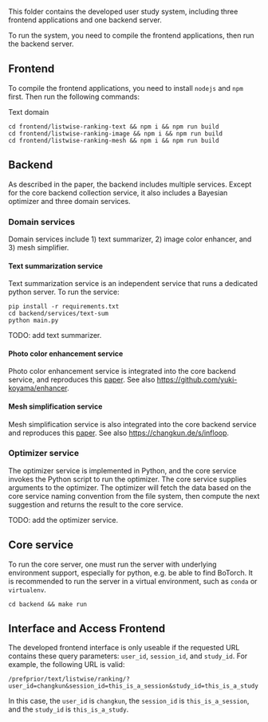 This folder contains the developed user study system, including three
frontend applications and one backend server.

To run the system, you need to compile the frontend applications, then
run the backend server.

## Frontend

To compile the frontend applications, you need to install `nodejs` and
`npm` first. Then run the following commands:

Text domain

```
cd frontend/listwise-ranking-text && npm i && npm run build
cd frontend/listwise-ranking-image && npm i && npm run build
cd frontend/listwise-ranking-mesh && npm i && npm run build
```

## Backend

As described in the paper, the backend includes multiple services. Except for the core backend collection service, it also includes a Bayesian optimizer and three domain services.

### Domain services
Domain services include 1) text summarizer, 2) image color enhancer, and 3) mesh simplifier.

#### Text summarization service

Text summarization service is an independent service that runs a dedicated
python server. To run the service:

```
pip install -r requirements.txt
cd backend/services/text-sum
python main.py
```

TODO: add text summarizer.

#### Photo color enhancement service

Photo color enhancement service is integrated into the core backend service, and reproduces this [paper](https://koyama.xyz/project/SelPh/index.html). See also https://github.com/yuki-koyama/enhancer.

#### Mesh simplification service

Mesh simplification service is also integrated into the core backend service and reproduces this [paper](https://doi.org/10.1145/3543758.3543761). See also https://changkun.de/s/infloop.

### Optimizer service

The optimizer service is implemented in Python, and the core service invokes the Python script to run the optimizer.
The core service supplies arguments to the optimizer.
The optimizer will fetch the data based on the core service
naming convention from the file system, then compute the next suggestion and returns the result to the core service.

TODO: add the optimizer service.

## Core service

To run the core server, one must run the server with underlying environment support, especially for python, e.g. be able to find BoTorch. It is recommended to run the server in a virtual environment, such as `conda` or `virtualenv`.

```
cd backend && make run
```

## Interface and Access Frontend

The developed frontend interface is only useable if the requested URL contains these query parameters: `user_id`, `session_id`, and `study_id`. For example, the following URL is valid:

```
/prefprior/text/listwise/ranking/?user_id=changkun&session_id=this_is_a_session&study_id=this_is_a_study
```

In this case, the `user_id` is `changkun`, the `session_id` is `this_is_a_session`, and the `study_id` is `this_is_a_study`.

